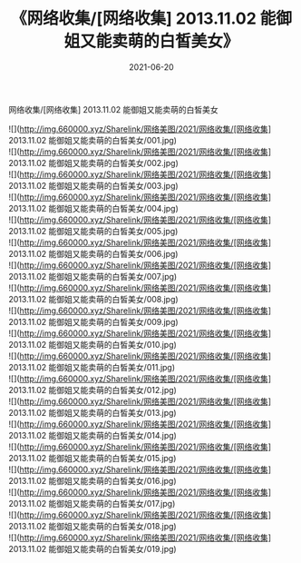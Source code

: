 ﻿---
layout: post
title:  《网络收集/[网络收集] 2013.11.02 能御姐又能卖萌的白皙美女》
date:   2021-06-20
img: http://img.660000.xyz/Sharelink/网络美图/2021/网络收集/[网络收集] 2013.11.02 能御姐又能卖萌的白皙美女/000.jpg
categories: [美女, 清纯, 唯美]
---

网络收集/[网络收集] 2013.11.02 能御姐又能卖萌的白皙美女

 ![](http://img.660000.xyz/Sharelink/网络美图/2021/网络收集/[网络收集] 2013.11.02 能御姐又能卖萌的白皙美女/001.jpg) <br>![](http://img.660000.xyz/Sharelink/网络美图/2021/网络收集/[网络收集] 2013.11.02 能御姐又能卖萌的白皙美女/002.jpg) <br>![](http://img.660000.xyz/Sharelink/网络美图/2021/网络收集/[网络收集] 2013.11.02 能御姐又能卖萌的白皙美女/003.jpg) <br>![](http://img.660000.xyz/Sharelink/网络美图/2021/网络收集/[网络收集] 2013.11.02 能御姐又能卖萌的白皙美女/004.jpg) <br>![](http://img.660000.xyz/Sharelink/网络美图/2021/网络收集/[网络收集] 2013.11.02 能御姐又能卖萌的白皙美女/005.jpg) <br>![](http://img.660000.xyz/Sharelink/网络美图/2021/网络收集/[网络收集] 2013.11.02 能御姐又能卖萌的白皙美女/006.jpg) <br>![](http://img.660000.xyz/Sharelink/网络美图/2021/网络收集/[网络收集] 2013.11.02 能御姐又能卖萌的白皙美女/007.jpg) <br>![](http://img.660000.xyz/Sharelink/网络美图/2021/网络收集/[网络收集] 2013.11.02 能御姐又能卖萌的白皙美女/008.jpg) <br>![](http://img.660000.xyz/Sharelink/网络美图/2021/网络收集/[网络收集] 2013.11.02 能御姐又能卖萌的白皙美女/009.jpg) <br>![](http://img.660000.xyz/Sharelink/网络美图/2021/网络收集/[网络收集] 2013.11.02 能御姐又能卖萌的白皙美女/010.jpg) <br>![](http://img.660000.xyz/Sharelink/网络美图/2021/网络收集/[网络收集] 2013.11.02 能御姐又能卖萌的白皙美女/011.jpg) <br>![](http://img.660000.xyz/Sharelink/网络美图/2021/网络收集/[网络收集] 2013.11.02 能御姐又能卖萌的白皙美女/012.jpg) <br>![](http://img.660000.xyz/Sharelink/网络美图/2021/网络收集/[网络收集] 2013.11.02 能御姐又能卖萌的白皙美女/013.jpg) <br>![](http://img.660000.xyz/Sharelink/网络美图/2021/网络收集/[网络收集] 2013.11.02 能御姐又能卖萌的白皙美女/014.jpg) <br>![](http://img.660000.xyz/Sharelink/网络美图/2021/网络收集/[网络收集] 2013.11.02 能御姐又能卖萌的白皙美女/015.jpg) <br>![](http://img.660000.xyz/Sharelink/网络美图/2021/网络收集/[网络收集] 2013.11.02 能御姐又能卖萌的白皙美女/016.jpg) <br>![](http://img.660000.xyz/Sharelink/网络美图/2021/网络收集/[网络收集] 2013.11.02 能御姐又能卖萌的白皙美女/017.jpg) <br>![](http://img.660000.xyz/Sharelink/网络美图/2021/网络收集/[网络收集] 2013.11.02 能御姐又能卖萌的白皙美女/018.jpg) <br>![](http://img.660000.xyz/Sharelink/网络美图/2021/网络收集/[网络收集] 2013.11.02 能御姐又能卖萌的白皙美女/019.jpg) <br>